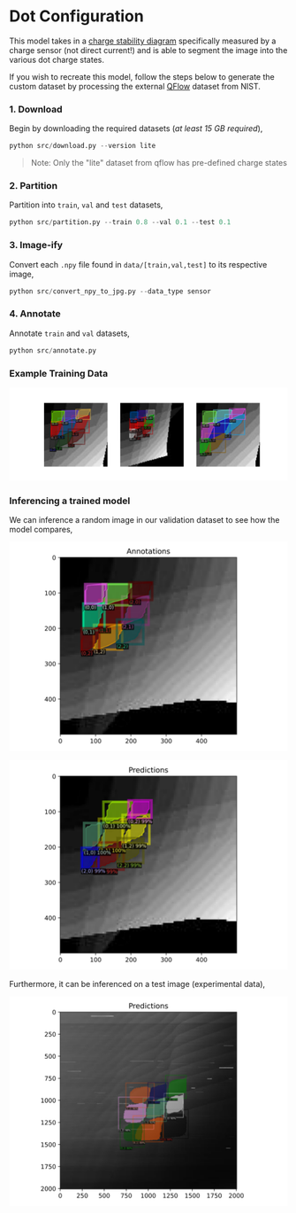 # Dot Configuration

This model takes in a [charge stability diagram](https://www.qutube.nl/machine-learning-for-semiconductor-quantum-devices/charge-stability-diagrams) specifically measured by a charge sensor (not direct current!) and is able to segment the image into the various dot charge states.

If you wish to recreate this model, follow the steps below to generate the custom dataset by processing the external [QFlow](https://data.nist.gov/od/id/66492819760D3FF6E05324570681BA721894) dataset from NIST. 

### 1. Download 

Begin by downloading the required datasets (*at least 15 GB required*),
```python
python src/download.py --version lite
```

>Note: Only the "lite" dataset from qflow has pre-defined charge states

### 2. Partition

Partition into `train`, `val` and `test` datasets,
```python
python src/partition.py --train 0.8 --val 0.1 --test 0.1
```

### 3. Image-ify

Convert each `.npy` file found in `data/[train,val,test]` to its respective image,
```python
python src/convert_npy_to_jpg.py --data_type sensor
```

### 4. Annotate 

Annotate `train` and `val` datasets,
```python
python src/annotate.py
```

### Example Training Data

![Alt text](photos/example_training_data.svg)

### Inferencing a trained model

We can inference a random image in our validation dataset to see how the model compares,

![Alt text](photos/simulated_annotations.svg)

![Alt text](photos/simulated_predictions.svg)

Furthermore, it can be inferenced on a test image (experimental data),

![Alt text](photos/experimental_predictions.svg)